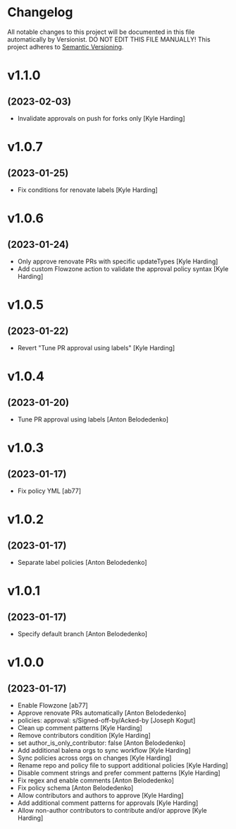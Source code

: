 # Changelog

All notable changes to this project will be documented in this file
automatically by Versionist. DO NOT EDIT THIS FILE MANUALLY!
This project adheres to [Semantic Versioning](http://semver.org/).

# v1.1.0
## (2023-02-03)

* Invalidate approvals on push for forks only [Kyle Harding]

# v1.0.7
## (2023-01-25)

* Fix conditions for renovate labels [Kyle Harding]

# v1.0.6
## (2023-01-24)

* Only approve renovate PRs with specific updateTypes [Kyle Harding]
* Add custom Flowzone action to validate the approval policy syntax [Kyle Harding]

# v1.0.5
## (2023-01-22)

* Revert "Tune PR approval using labels" [Kyle Harding]

# v1.0.4
## (2023-01-20)

* Tune PR approval using labels [Anton Belodedenko]

# v1.0.3
## (2023-01-17)

* Fix policy YML [ab77]

# v1.0.2
## (2023-01-17)

* Separate label policies [Anton Belodedenko]

# v1.0.1
## (2023-01-17)

* Specify default branch [Anton Belodedenko]

# v1.0.0
## (2023-01-17)

* Enable Flowzone [ab77]
* Approve renovate PRs automatically [Anton Belodedenko]
* policies: approval: s/Signed-off-by/Acked-by [Joseph Kogut]
* Clean up comment patterns [Kyle Harding]
* Remove contributors condition [Kyle Harding]
* set author_is_only_contributor: false [Anton Belodedenko]
* Add additional balena orgs to sync workflow [Kyle Harding]
* Sync policies across orgs on changes [Kyle Harding]
* Rename repo and policy file to support additional policies [Kyle Harding]
* Disable comment strings and prefer comment patterns [Kyle Harding]
* Fix regex and enable comments [Anton Belodedenko]
* Fix policy schema [Anton Belodedenko]
* Allow contributors and authors to approve [Kyle Harding]
* Add additional comment patterns for approvals [Kyle Harding]
* Allow non-author contributors to contribute and/or approve [Kyle Harding]
